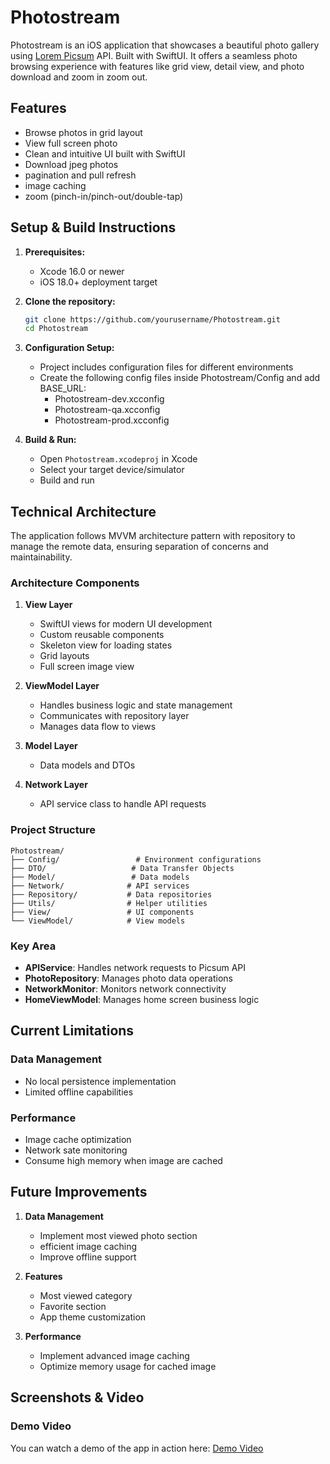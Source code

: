 # Photostream

Photostream is an iOS application that showcases a beautiful photo gallery using [Lorem Picsum](https://picsum.photos/) API. Built with SwiftUI. It offers a seamless photo browsing experience with features like grid view, detail view, and photo download and zoom in zoom out.

## Features
- Browse photos in grid layout
- View full screen photo
- Clean and intuitive UI built with SwiftUI
- Download jpeg photos
- pagination and pull refresh
- image caching
- zoom (pinch-in/pinch-out/double-tap)

## Setup & Build Instructions

1. **Prerequisites:**
   - Xcode 16.0 or newer
   - iOS 18.0+ deployment target

2. **Clone the repository:**
   ```sh
   git clone https://github.com/yourusername/Photostream.git
   cd Photostream
   ```

3. **Configuration Setup:**
   - Project includes configuration files for different environments
   - Create the following config files inside Photostream/Config and add BASE_URL:
     - Photostream-dev.xcconfig
     - Photostream-qa.xcconfig
     - Photostream-prod.xcconfig

4. **Build & Run:**
   - Open `Photostream.xcodeproj` in Xcode
   - Select your target device/simulator
   - Build and run

## Technical Architecture

The application follows MVVM architecture pattern with repository to manage the remote data, ensuring separation of concerns and maintainability.

### Architecture Components

1. **View Layer**
   - SwiftUI views for modern UI development
   - Custom reusable components
   - Skeleton view for loading states
   - Grid layouts
   - Full screen image view

2. **ViewModel Layer**
   - Handles business logic and state management
   - Communicates with repository layer
   - Manages data flow to views

3. **Model Layer**
   - Data models and DTOs

4. **Network Layer**
   - API service class to handle API requests


### Project Structure

```
Photostream/
├── Config/                 # Environment configurations
├── DTO/                   # Data Transfer Objects
├── Model/                 # Data models
├── Network/              # API services
├── Repository/           # Data repositories
├── Utils/                # Helper utilities
├── View/                 # UI components
└── ViewModel/            # View models
```

### Key Area

- **APIService**: Handles network requests to Picsum API
- **PhotoRepository**: Manages photo data operations
- **NetworkMonitor**: Monitors network connectivity
- **HomeViewModel**: Manages home screen business logic

## Current Limitations

### Data Management
- No local persistence implementation
- Limited offline capabilities

### Performance
- Image cache optimization
- Network sate monitoring
- Consume high memory when image are cached 
## Future Improvements

1. **Data Management**
   - Implement most viewed photo section
   - efficient image caching
   - Improve offline support

2. **Features**
   - Most viewed category
   - Favorite section
   - App theme customization

3. **Performance**
   - Implement advanced image caching
   - Optimize memory usage for cached image

## Screenshots & Video
### Demo Video
You can watch a demo of the app in action here: [Demo Video](https://drive.google.com/file/d/1ALjAM_RBpZY75npzqlKK9QeEsJqotKfE/view?usp=sharing)